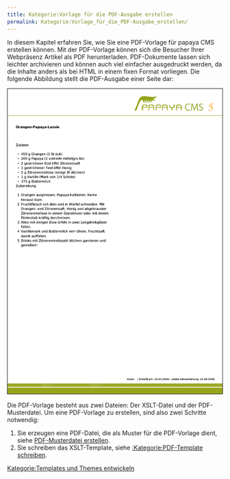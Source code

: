 ```yaml
---
title: Kategorie:Vorlage für die PDF-Ausgabe erstellen
permalink: Kategorie:Vorlage_für_die_PDF-Ausgabe_erstellen/
---
```


In diesem Kapitel erfahren Sie, wie Sie eine PDF-Vorlage für papaya CMS erstellen können. Mit der PDF-Vorlage können sich die Besucher Ihrer Webpräsenz Artikel als PDF herunterladen. PDF-Dokumente lassen sich leichter archivieren und können auch viel einfacher ausgedruckt werden, da die Inhalte anders als bei HTML in einem fixen Format vorliegen. Die folgende Abbildung stellt die PDF-Ausgabe einer Seite dar:

![File:VorschauAusgabe.png](images/VorschauAusgabe.png)

Die PDF-Vorlage besteht aus zwei Dateien: Der XSLT-Datei und der PDF-Musterdatei. Um eine PDF-Vorlage zu erstellen, sind also zwei Schritte notwendig:

1.  Sie erzeugen eine PDF-Datei, die als Muster für die PDF-Vorlage dient, siehe [PDF-Musterdatei erstellen](/PDF-Musterdatei_erstellen.md).
2.  Sie schreiben das XSLT-Template, siehe [:Kategorie:PDF-Template schreiben](/:export_de/Kategorie:PDF-Template_schreiben.md).

[Kategorie:Templates und Themes entwickeln](export_de/Kategorie:Templates_und_Themes_entwickeln.md)
